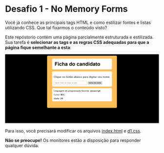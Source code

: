 # Desafio 1 - No Memory Forms

Você já conhece as principais tags HTML e como estilizar fontes e listas utilizando CSS. Que tal fixarmos o conteúdo visto?

Este repóstorio contém uma página parcialmente estruturada e estilizada. Sua tarefa é **selecionar as tags e as regras CSS adequadas para que a página fique semelhante a esta**:

![alt text](assets/img/image.png)

Para isso, você precisará modificar os arquivos [index.html](index.html) e [d1.css](assets/styles/d1.css).

**Não se preocupe!** Os monitores estão a disposição para responder qualquer dúvida.